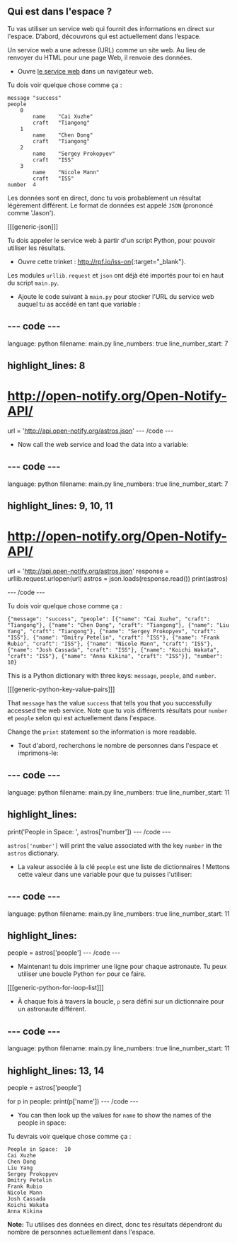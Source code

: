 ## Qui est dans l'espace ?

Tu vas utiliser un service web qui fournit des informations en direct sur l'espace. D’abord, découvrons qui est actuellement dans l’espace.

Un service web a une adresse (URL) comme un site web. Au lieu de renvoyer du HTML pour une page Web, il renvoie des données.

+ Ouvre <a href="http://api.open-notify.org/astros.json" target="_blank">le service web</a> dans un navigateur web.

Tu dois voir quelque chose comme ça :

    message "success"
    people  
        0   
            name    "Cai Xuzhe"
            craft   "Tiangong"
        1   
            name    "Chen Dong"
            craft   "Tiangong"
        2   
            name    "Sergey Prokopyev"
            craft   "ISS"
        3   
            name    "Nicole Mann"
            craft   "ISS"
    number  4
    

Les données sont en direct, donc tu vois probablement un résultat légèrement différent. Le format de données est appelé `JSON` (prononcé comme 'Jason').

[[[generic-json]]]

Tu dois appeler le service web à partir d'un script Python, pour pouvoir utiliser les résultats.

+ Ouvre cette trinket : <http://rpf.io/iss-on>{:target="_blank"}.

Les modules `urllib.request` et `json` ont déjà été importés pour toi en haut du script `main.py`.

+ Ajoute le code suivant à `main.py` pour stocker l'URL du service web auquel tu as accédé en tant que variable :

## \--- code \---

language: python filename: main.py line_numbers: true line_number_start: 7

## highlight_lines: 8

# http://open-notify.org/Open-Notify-API/

url = 'http://api.open-notify.org/astros.json' \--- /code \---

+ Now call the web service and load the data into a variable:

## \--- code \---

language: python filename: main.py line_numbers: true line_number_start: 7

## highlight_lines: 9, 10, 11

# http://open-notify.org/Open-Notify-API/

url = 'http://api.open-notify.org/astros.json' response = urllib.request.urlopen(url) astros = json.loads(response.read()) print(astros)

\--- /code \---

Tu dois voir quelque chose comme ça :

    {"message": "success", "people": [{"name": "Cai Xuzhe", "craft": "Tiangong"}, {"name": "Chen Dong", "craft": "Tiangong"}, {"name": "Liu Yang", "craft": "Tiangong"}, {"name": "Sergey Prokopyev", "craft": "ISS"}, {"name": "Dmitry Petelin", "craft": "ISS"}, {"name": "Frank Rubio", "craft": "ISS"}, {"name": "Nicole Mann", "craft": "ISS"}, {"name": "Josh Cassada", "craft": "ISS"}, {"name": "Koichi Wakata", "craft": "ISS"}, {"name": "Anna Kikina", "craft": "ISS"}], "number": 10}
    

This is a Python dictionary with three keys: `message`, `people`, and `number`.

[[[generic-python-key-value-pairs]]]

That `message` has the value `success` that tells you that you successfully accessed the web service. Note que tu vois différents résultats pour `number` et `people` selon qui est actuellement dans l'espace.

Change the `print` statement so the information is more readable.

+ Tout d'abord, recherchons le nombre de personnes dans l'espace et imprimons-le:

## \--- code \---

language: python filename: main.py line_numbers: true line_number_start: 11

## highlight_lines:

print('People in Space: ', astros['number']) \--- /code \---

`astros['number']` will print the value associated with the key `number` in the `astros` dictionary.

+ La valeur associée à la clé `people` est une liste de dictionnaires ! Mettons cette valeur dans une variable pour que tu puisses l'utiliser:

## \--- code \---

language: python filename: main.py line_numbers: true line_number_start: 11

## highlight_lines:

people = astros['people'] \--- /code \---

+ Maintenant tu dois imprimer une ligne pour chaque astronaute. Tu peux utiliser une boucle Python `for` pour ce faire.

[[[generic-python-for-loop-list]]]

+ À chaque fois à travers la boucle, `p` sera défini sur un dictionnaire pour un astronaute différent.

## \--- code \---

language: python filename: main.py line_numbers: true line_number_start: 11

## highlight_lines: 13, 14

people = astros['people']

for p in people: print(p['name']) \--- /code \---

+ You can then look up the values for `name` to show the names of the people in space:

Tu devrais voir quelque chose comme ça :

    People in Space:  10
    Cai Xuzhe
    Chen Dong
    Liu Yang
    Sergey Prokopyev
    Dmitry Petelin
    Frank Rubio
    Nicole Mann
    Josh Cassada
    Koichi Wakata
    Anna Kikina
    

**Note:** Tu utilises des données en direct, donc tes résultats dépendront du nombre de personnes actuellement dans l'espace.